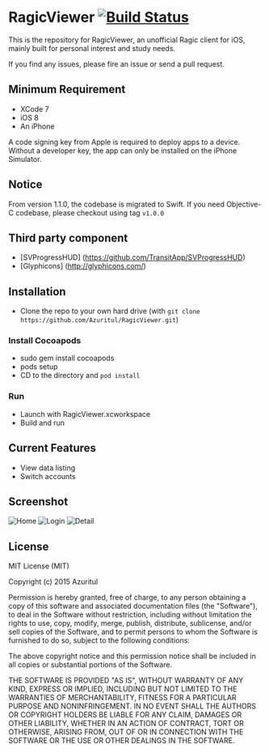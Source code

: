 RagicViewer [![Build Status](https://travis-ci.org/Azuritul/RagicViewer.svg?branch=master)](https://travis-ci.org/Azuritul/RagicViewer) 
===========

This is the repository for RagicViewer, an unofficial Ragic client for iOS, mainly built for personal interest and study needs.

If you find any issues, please fire an issue or send a pull request.

## Minimum Requirement

* XCode 7
* iOS 8
* An iPhone

A code signing key from Apple is required to deploy apps to a device. Without a developer key, the app can only be installed on the iPhone Simulator.

## Notice
From version 1.1.0, the codebase is migrated to Swift.  If you need Objective-C codebase, please checkout using tag `v1.0.0`

## Third party component
* [SVProgressHUD] (https://github.com/TransitApp/SVProgressHUD)
* [Glyphicons] (http://glyphicons.com/)

## Installation
* Clone the repo to your own hard drive (with `git clone  https://github.com/Azuritul/RagicViewer.git`)

### Install Cocoapods
* sudo gem install cocoapods
* pods setup
* CD to the directory and `pod install`

### Run
* Launch with RagicViewer.xcworkspace
* Build and run

## Current Features
* View data listing
* Switch accounts

## Screenshot
![Home](https://github.com/Azuritul/RagicViewer/blob/gh-pages/images/home.png)
![Login](https://github.com/Azuritul/RagicViewer/blob/gh-pages/images/login.png)
![Detail](https://github.com/Azuritul/RagicViewer/blob/gh-pages/images/detail.png)

## License
MIT License (MIT)

Copyright (c) 2015 Azuritul

Permission is hereby granted, free of charge, to any person obtaining a copy of this software and associated documentation files (the "Software"), to deal in the Software without restriction, including without limitation the rights to use, copy, modify, merge, publish, distribute, sublicense, and/or sell copies of the Software, and to permit persons to whom the Software is furnished to do so, subject to the following conditions:

The above copyright notice and this permission notice shall be included in all copies or substantial portions of the Software.

THE SOFTWARE IS PROVIDED "AS IS", WITHOUT WARRANTY OF ANY KIND, EXPRESS OR IMPLIED, INCLUDING BUT NOT LIMITED TO THE WARRANTIES OF MERCHANTABILITY, FITNESS FOR A PARTICULAR PURPOSE AND NONINFRINGEMENT. IN NO EVENT SHALL THE AUTHORS OR COPYRIGHT HOLDERS BE LIABLE FOR ANY CLAIM, DAMAGES OR OTHER LIABILITY, WHETHER IN AN ACTION OF CONTRACT, TORT OR OTHERWISE, ARISING FROM, OUT OF OR IN CONNECTION WITH THE SOFTWARE OR THE USE OR OTHER DEALINGS IN THE SOFTWARE.
